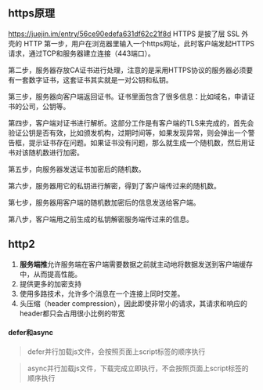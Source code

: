 ## https原理
https://juejin.im/entry/56ce90edefa631df62c21f8d
HTTPS 是披了层 SSL 外壳的 HTTP
第一步，用户在浏览器里输入一个https网址，此时客户端发起HTTPS请求，通过TCP和服务器建立连接（443端口）。

第二步，服务器存放CA证书进行处理，注意的是采用HTTPS协议的服务器必须要有一套数字证书，这套证书其实就是一对公钥和私钥。

第三步，服务器向客户端返回证书。证书里面包含了很多信息：比如域名，申请证书的公司，公钥等。

第四步，客户端对证书进行解析。这部分工作是有客户端的TLS来完成的，首先会验证公钥是否有效，比如颁发机构，过期时间等，如果发现异常，则会弹出一个警告框，提示证书存在问题。如果证书没有问题，那么就生成一个随机数，然后用证书对该随机数进行加密。

第五步，向服务器发送证书加密后的随机数。

第六步，服务器用它的私钥进行解密，得到了客户端传过来的随机数。
 
第七步，服务器用客户端的随机数加密后的信息发送给客户端。

第八步，客户端用之前生成的私钥解密服务端传过来的信息。


## http2
1. **服务端推**允许服务端在客户端需要数据之前就主动地将数据发送到客户端缓存中，从而提高性能。
2. 提供更多的加密支持
3. 使用多路技术，允许多个消息在一个连接上同时交差。
4. 头压缩（header compression），因此即使非常小的请求，其请求和响应的header都只会占用很小比例的带宽

#### defer和async 

>defer并行加载js文件，会按照页面上script标签的顺序执行 

>async并行加载js文件，下载完成立即执行，不会按照页面上script标签的顺序执行 